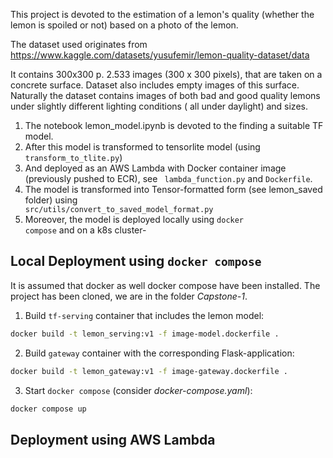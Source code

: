 This project is devoted to the estimation of a lemon's quality (whether the lemon is spoiled or not) based on a photo of
the lemon.

The dataset used originates from https://www.kaggle.com/datasets/yusufemir/lemon-quality-dataset/data

It contains 300x300 p. 2.533 images (300 x 300 pixels), that are taken on a concrete surface. Dataset also includes
empty images of this surface.
Naturally the dataset contains images of both bad and good quality lemons under slightly different lighting conditions (
all under daylight) and sizes.

1. The notebook lemon_model.ipynb is devoted to the finding a suitable TF model.
2. After this model is transformed to tensorlite model (using <code>transform_to_tlite.py</code>)
3. And deployed as an AWS Lambda with Docker container image (previously pushed to ECR), see <code>
   lambda_function.py</code> and <code>Dockerfile</code>.
4. The model is transformed into Tensor-formatted form (see lemon_saved folder) using <code>
   src/utils/convert_to_saved_model_format.py</code>
5. Moreover, the model is deployed locally using <code>docker compose</code> and on a k8s cluster-

## Local Deployment using <code>docker compose</code>

It is assumed that docker as well docker compose have been installed. The project has been cloned, we are in the folder _Capstone-1_.

1. Build <code>tf-serving</code> container that includes the lemon model:

```bash
docker build -t lemon_serving:v1 -f image-model.dockerfile .
```

2. Build <code>gateway</code> container with the corresponding Flask-application:

```bash
docker build -t lemon_gateway:v1 -f image-gateway.dockerfile .
```

3. Start <code>docker compose</code> (consider _docker-compose.yaml_): 
```bash
docker compose up
```


## Deployment using AWS Lambda
